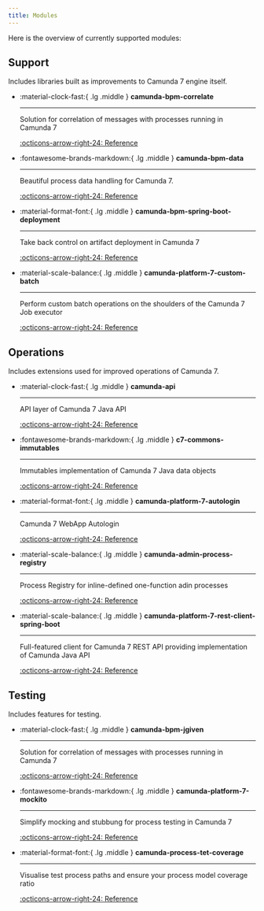 ```yaml
---
title: Modules
---
```


Here is the overview of currently supported modules:

## Support

Includes libraries built as improvements to Camunda 7 engine itself.

<div class="grid cards" markdown>

-   :material-clock-fast:{ .lg .middle } __camunda-bpm-correlate__

    ---

    Solution for correlation of messages with processes running in Camunda 7

    [:octicons-arrow-right-24: Reference](camunda-bpm-correlate/index.md)

-   :fontawesome-brands-markdown:{ .lg .middle } __camunda-bpm-data__

    ---

    Beautiful process data handling for Camunda 7.

    [:octicons-arrow-right-24: Reference](camunda-bpm-data/index.md)

-   :material-format-font:{ .lg .middle } __camunda-bpm-spring-boot-deployment__

    ---

    Take back control on artifact deployment in Camunda 7

    [:octicons-arrow-right-24: Reference](c7-deployment/index.md)

-   :material-scale-balance:{ .lg .middle } __camunda-platform-7-custom-batch__

    ---

    Perform custom batch operations on the shoulders of the Camunda 7 Job executor

    [:octicons-arrow-right-24: Reference](#)

</div>


## Operations

Includes extensions used for improved operations of Camunda 7.

<div class="grid cards" markdown>

-   :material-clock-fast:{ .lg .middle } __camunda-api__

    ---

    API layer of Camunda 7 Java API

    [:octicons-arrow-right-24: Reference](c7-api/index.md)

-   :fontawesome-brands-markdown:{ .lg .middle } __c7-commons-immutables__

    ---

    Immutables implementation of Camunda 7 Java data objects

    [:octicons-arrow-right-24: Reference](c7-immutables/index.md)

-   :material-format-font:{ .lg .middle } __camunda-platform-7-autologin__

    ---

    Camunda 7 WebApp Autologin

    [:octicons-arrow-right-24: Reference](c7-webapp-autologin/index.md)

-   :material-scale-balance:{ .lg .middle } __camunda-admin-process-registry__

    ---

    Process Registry for inline-defined one-function adin processes

    [:octicons-arrow-right-24: Reference](c7-admin-process-registry/index.md)

-   :material-scale-balance:{ .lg .middle } __camunda-platform-7-rest-client-spring-boot__

    ---

    Full-featured client for Camunda 7 REST API providing implementation of Camunda Java API

    [:octicons-arrow-right-24: Reference](camunda-platform-7-rest-client-spring-boot/index.md)

</div>

## Testing

Includes features for testing.

<div class="grid cards" markdown>

-   :material-clock-fast:{ .lg .middle } __camunda-bpm-jgiven__

    ---

    Solution for correlation of messages with processes running in Camunda 7

    [:octicons-arrow-right-24: Reference](c7-jgiven/index.md)

-   :fontawesome-brands-markdown:{ .lg .middle } __camunda-platform-7-mockito__

    ---

    Simplify mocking and stubbung for process testing in Camunda 7

    [:octicons-arrow-right-24: Reference](camunda-platform-7-mockito/index.md)

-   :material-format-font:{ .lg .middle } __camunda-process-tet-coverage__

    ---

    Visualise test process paths and ensure your process model coverage ratio

    [:octicons-arrow-right-24: Reference](camunda-process-test-coverage/index.md)


</div>


